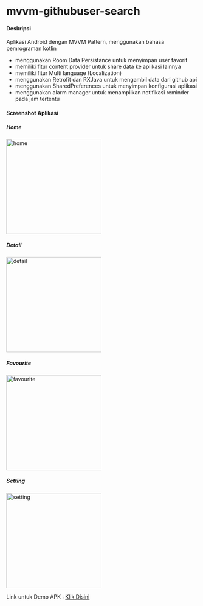 # mvvm-githubuser-search

#### Deskripsi
Aplikasi Android dengan MVVM Pattern, menggunakan bahasa pemrograman kotlin
- menggunakan Room Data Persistance untuk menyimpan user favorit
- memiliki fitur content provider untuk share data ke aplikasi lainnya
- memiliki fitur Multi language (Localization)
- menggunakan Retrofit dan RXJava untuk mengambil data dari github api
- menggunakan SharedPreferences untuk menyimpan konfigurasi aplikasi
- menggunakan alarm manager untuk menampilkan notifikasi reminder pada jam tertentu

#### Screenshot Aplikasi
##### Home
<img src="https://i.ibb.co/D4HwHsK/home.png" alt="home" border="0" width="250">

##### Detail
<img src="https://i.ibb.co/LN1mRkG/detail.png" alt="detail" border="0" width="250">

##### Favourite
<img src="https://i.ibb.co/n6CryCK/favourite.png" alt="favourite" border="0" width="250">

##### Setting
<img src="https://i.ibb.co/NV5vZk1/setting.png" alt="setting" border="0" width="250">

Link untuk Demo APK : <a href="https://www.dropbox.com/s/1mm4dp0pdxz9pq9/Github%20User%20Search.apk?dl=0">Klik Disini</a>

